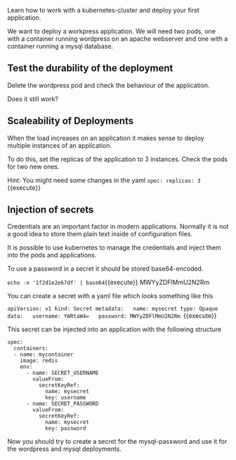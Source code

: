 Learn how to work with a kubernetes-cluster and deploy your first application.

We want to deploy a workpress application. 
We will need two pods, one with a container running wordpress on an apache webserver and one with a container running a mysql database. 

## Test the durability of the deployment

Delete the wordpress pod and check the behaviour of the application. 

Does it still work?


## Scaleability of Deployments

When the load increases on an application it makes sense to deploy multiple instances of an application. 

To do this, set the replicas of the application to 3 instances. Check the pods for two new ones. 


Hint: You might need some changes in the yaml
`spec:
    replicas: 3
` {{execute}}


## Injection of secrets

Credentials are an important factor in modern applications. Normally it is not a good idea to store them plain text inside of configuration files. 

It is possible to use kubernetes to manage the credentials and inject them into the pods and applications. 

To use a password in a secret it should be stored base64-encoded. 

`echo -n '1f2d1e2e67df' | base64`{{execute}}
MWYyZDFlMmU2N2Rm

You can create a secret with a yaml file which looks something like this

`apiVersion: v1
kind: Secret
metadata:
  name: mysecret
type: Opaque
data:
  username: YWRtaW4=
  password: MWYyZDFlMmU2N2Rm
`{{execute}}

This secret can be injected into an application with the following structure
```
spec:
  containers:
  - name: mycontainer
    image: redis
    env:
      - name: SECRET_USERNAME
        valueFrom:
          secretKeyRef:
            name: mysecret
            key: username
      - name: SECRET_PASSWORD
        valueFrom:
          secretKeyRef:
            name: mysecret
            key: password
```

Now you should try to create a secret for the mysql-password and use it for the wordpress and mysql deployments. 

